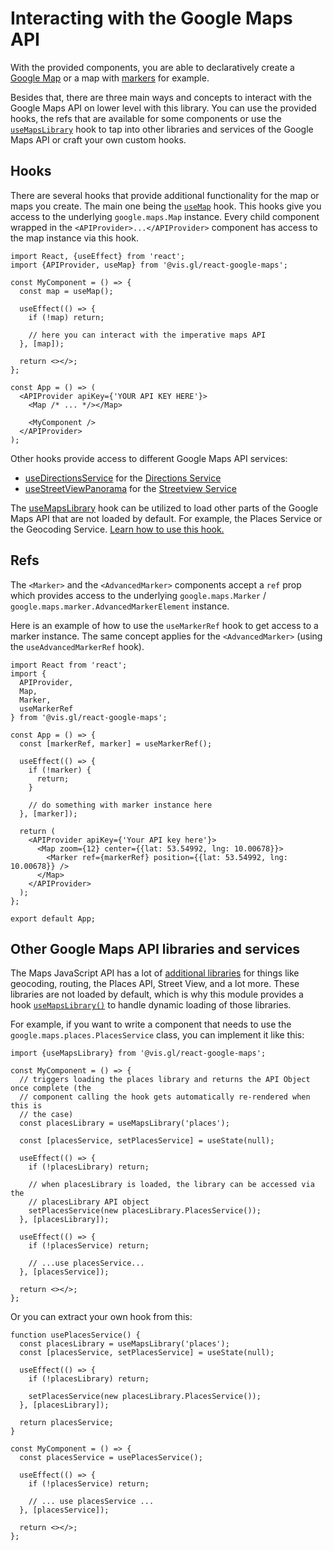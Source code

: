 # Interacting with the Google Maps API

With the provided components, you are able to declaratively create a
[Google Map](../api-reference/components/map.md) or a map with
[markers](../api-reference/components/marker.md) for example.

Besides that, there are three main ways and concepts to interact
with the Google Maps API on lower level with this library.
You can use the provided hooks, the refs that are available for
some components or use the
[`useMapsLibrary`](../api-reference/hooks/use-maps-library.md) hook
to tap into other libraries and services of the Google Maps API or
craft your own custom hooks.

## Hooks

There are several hooks that provide additional functionality for the
map or maps you create.
The main one being the [`useMap`](../api-reference/hooks/use-map.md) hook.
This hooks give you access to the underlying `google.maps.Map` instance.
Every child component wrapped in the `<APIProvider>...</APIProvider>`
component has access to the map instance via this hook.

```tsx
import React, {useEffect} from 'react';
import {APIProvider, useMap} from '@vis.gl/react-google-maps';

const MyComponent = () => {
  const map = useMap();

  useEffect(() => {
    if (!map) return;

    // here you can interact with the imperative maps API
  }, [map]);

  return <></>;
};

const App = () => (
  <APIProvider apiKey={'YOUR API KEY HERE'}>
    <Map /* ... */></Map>

    <MyComponent />
  </APIProvider>
);
```

Other hooks provide access to different Google Maps API services:

- [useDirectionsService](../api-reference/hooks/use-directions-service.md)
  for the [Directions Service](https://developers.google.com/maps/documentation/javascript/directions)
- [useStreetViewPanorama](../api-reference/hooks/use-streetview-panorama.md) for the [Streetview Service](https://developers.google.com/maps/documentation/javascript/streetview)

The [useMapsLibrary](../api-reference/hooks/use-maps-library.md) hook can be
utilized to load other parts of the Google Maps API that are not loaded by default.
For example, the Places Service or the Geocoding Service.
[Learn how to use this hook.](#other-google-maps-api-libraries-and-services)

## Refs

The `<Marker>` and the `<AdvancedMarker>` components accept a `ref` prop which
provides access to the underlying `google.maps.Marker` / `google.maps.marker.AdvancedMarkerElement`
instance.

Here is an example of how to use the `useMarkerRef` hook to get access to a marker instance.
The same concept applies for the `<AdvancedMarker>` (using the `useAdvancedMarkerRef` hook).

```tsx
import React from 'react';
import {
  APIProvider,
  Map,
  Marker,
  useMarkerRef
} from '@vis.gl/react-google-maps';

const App = () => {
  const [markerRef, marker] = useMarkerRef();

  useEffect(() => {
    if (!marker) {
      return;
    }

    // do something with marker instance here
  }, [marker]);

  return (
    <APIProvider apiKey={'Your API key here'}>
      <Map zoom={12} center={{lat: 53.54992, lng: 10.00678}}>
        <Marker ref={markerRef} position={{lat: 53.54992, lng: 10.00678}} />
      </Map>
    </APIProvider>
  );
};

export default App;
```

## Other Google Maps API libraries and services

The Maps JavaScript API has a lot of [additional libraries](https://developers.google.com/maps/documentation/javascript/libraries)
for things like geocoding, routing, the Places API, Street View, and
a lot more. These libraries are not loaded by default, which is why this
module provides a hook [`useMapsLibrary()`](../api-reference/hooks/use-maps-library.md)
to handle dynamic loading of those libraries.

For example, if you want to write a component that needs to use the
`google.maps.places.PlacesService` class, you can implement it like this:

```tsx
import {useMapsLibrary} from '@vis.gl/react-google-maps';

const MyComponent = () => {
  // triggers loading the places library and returns the API Object once complete (the
  // component calling the hook gets automatically re-rendered when this is
  // the case)
  const placesLibrary = useMapsLibrary('places');

  const [placesService, setPlacesService] = useState(null);

  useEffect(() => {
    if (!placesLibrary) return;

    // when placesLibrary is loaded, the library can be accessed via the
    // placesLibrary API object
    setPlacesService(new placesLibrary.PlacesService());
  }, [placesLibrary]);

  useEffect(() => {
    if (!placesService) return;

    // ...use placesService...
  }, [placesService]);

  return <></>;
};
```

Or you can extract your own hook from this:

```tsx
function usePlacesService() {
  const placesLibrary = useMapsLibrary('places');
  const [placesService, setPlacesService] = useState(null);

  useEffect(() => {
    if (!placesLibrary) return;

    setPlacesService(new placesLibrary.PlacesService());
  }, [placesLibrary]);

  return placesService;
}

const MyComponent = () => {
  const placesService = usePlacesService();

  useEffect(() => {
    if (!placesService) return;

    // ... use placesService ...
  }, [placesService]);

  return <></>;
};
```
